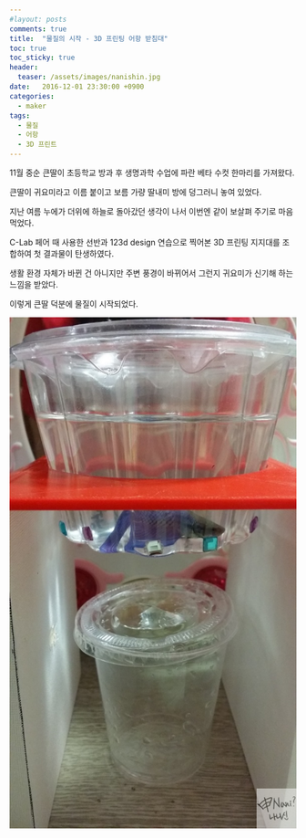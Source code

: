 ```yaml
---
#layout: posts
comments: true
title:  "물질의 시작 - 3D 프린팅 어항 받침대"
toc: true
toc_sticky: true
header:
  teaser: /assets/images/nanishin.jpg
date:   2016-12-01 23:30:00 +0900
categories:
  - maker
tags:
  - 물질
  - 어항
  - 3D 프린트
---
```

11월 중순 큰딸이 초등학교 방과 후 생명과학 수업에 파란 베타 수컷 한마리를 가져왔다.

큰딸이 귀요미라고 이름 붙이고 보름 가량 딸내미 방에 덩그러니 놓여 있었다.

지난 여름 누에가 더위에 하늘로 돌아갔던 생각이 나서 이번엔 같이 보살펴 주기로 마음 먹었다.

C-Lab 페어 때 사용한 선반과 123d design 연습으로 찍어본 3D 프린팅 지지대를 조합하여 첫 결과물이 탄생하였다.

생활 환경 자체가 바뀐 건 아니지만 주변 풍경이 바뀌어서 그런지 귀요미가 신기해 하는 느낌을 받았다. 

이렇게 큰딸 덕분에 물질이 시작되었다.

![3D 프린팅 어항 받침대 #2](/assets/images/20161201_230740.jpg)

